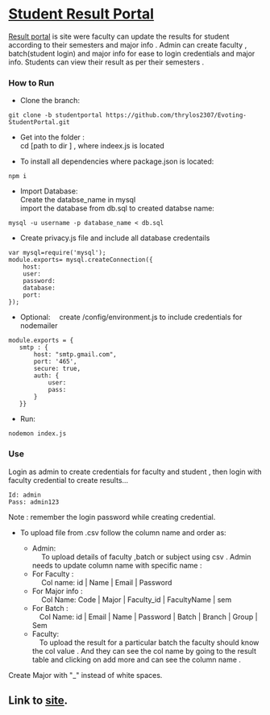 
# [Student Result Portal](https://github.com/thrylos2307/Evoting-StudentPortal/tree/evoting_studentp/evoting-studentp/student)

[Result portal](https://github.com/thrylos2307/Evoting-StudentPortal/tree/evoting_studentp/evoting-studentp/student) is site were faculty can update the results for student according to their semesters and major info . Admin can create faculty , batch(student login) and major info for ease to login credentials and major info.  Students can view their result as per their semesters .

### How to Run
* Clone the branch:
```
git clone -b studentportal https://github.com/thrylos2307/Evoting-StudentPortal.git
```
* Get into the folder :<br>
cd [path to dir ]    , where indeex.js is located    

* To install all dependencies where package.json is located:
```
npm i
``` 
* Import Database:<br>
Create the databse_name in mysql<br>
import the database from db.sql to created databse name:<br>
```
mysql -u username -p database_name < db.sql
```
* Create privacy.js file and include all database credentails<br>
```
var mysql=require('mysql');
module.exports= mysql.createConnection({
    host: 
    user:
    password: 
    database:
    port:
});
```
* Optional:
  &emsp;create /config/environment.js to include credentials for nodemailer 
 ```
 module.exports = {
    smtp : {
        host: "smtp.gmail.com",
        port: '465',
        secure: true, 
        auth: {
            user: 
            pass: 
        }
    }}
 ```
      
 
 * Run:
  ```
  nodemon index.js
  ```

### Use
Login as admin to create credentials for faculty and student , then login with faculty credential to create results...<br>
```
Id: admin  
Pass: admin123 
```
Note : remember the login password while creating credential.<br>
* To upload file from .csv follow the column name and order as:
  - Admin:<br>
    &emsp; To upload details of faculty ,batch or subject using csv . Admin needs to update column name with specific name :
  + For Faculty :<br>
    &emsp; Col name: id  | Name | Email | Password
  + For Major info :<br>
     &emsp;        Col Name: Code | Major | Faculty_id | FacultyName | sem
  + For Batch :<br>
    &emsp;Col Name: id | Email | Name | Password | Batch | Branch | Group | Sem

  - Faculty:<br>
    &emsp;To upload the result for a particular batch the faculty should know the col value . And they can see the col name by going to the result table and clicking on add more and can see the column name .
  
Create Major with  "_" instead of white spaces.

## Link to [site](https://studentresult.herokuapp.com).
